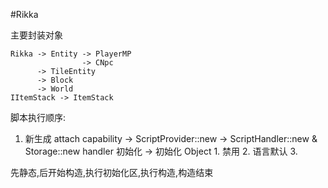 #Rikka

主要封装对象
```
Rikka -> Entity -> PlayerMP
                -> CNpc
      -> TileEntity
      -> Block
      -> World
IItemStack -> ItemStack
```

脚本执行顺序:
1. 新生成
   attach capability -> ScriptProvider::new -> ScriptHandler::new & Storage::new
   handler 初始化 -> 初始化 Object
        1. 禁用
        2. 语言默认
        3.

先静态,后开始构造,执行初始化区,执行构造,构造结束